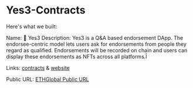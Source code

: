 # Yes3-Contracts

Here's what we built:

Name: 🤤 Yes3
Description: Yes3 is a Q&A based endorsement DApp. The endorsee-centric model lets users ask for endorsements from people they regard as qualified. Endorsements will be recorded on chain and users can display these endorsements as NFTs across all platforms.Î

Links: [contracts](https://github.com/Shaoho-Lab/Yes3-contracts) & [website](https://github.com/Shaoho-Lab/Yes3-web)

Public URL: [ETHGlobal Public URL](https://ethglobal.com/showcase/yes3-qwjop)
